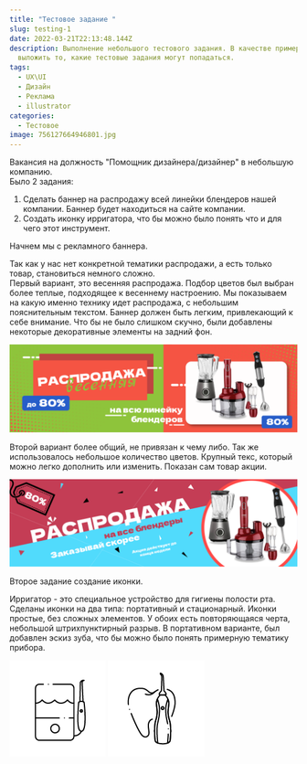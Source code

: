 ```yaml
---
title: "Тестовое задание "
slug: testing-1
date: 2022-03-21T22:13:48.144Z
description: Выполнение небольшого тестового задания. В качестве примера, решила
  выложить то, какие тестовые задания могут попадаться.
tags:
  - UX\UI
  - Дизайн
  - Реклама
  - illustrator
categories:
  - Тестовое
image: 756127664946801.jpg
---
```

Вакансия на должность "Помощник дизайнера/дизайнер" в небольшую компанию.\
Было 2 задания:

1. Сделать баннер на распродажу всей линейки блендеров нашей компании. Баннер будет находиться на сайте компании.
2. Создать иконку ирригатора, что бы можно было понять что и для чего этот инструмент.

Начнем мы с рекламного баннера.

Так как у нас нет конкретной тематики распродажи, а есть только товар, становиться немного сложно. \
Первый вариант, это весенняя распродажа. Подбор цветов был выбран более теплые, подходящее к весеннему настроению. Мы показываем на какую именно технику идет распродажа, с небольшим пояснительным текстом. Баннер должен быть легким, привлекающий к себе внимание. Что бы не было слишком скучно, были добавлены некоторые декоративные элементы на задний фон.

![Баннер весенней распродажи](баннер-блендеры-02.png)

Второй вариант более общий, не привязан к чему либо. Так же использовалось небольшое количество цветов. Крупный текс, который можно легко дополнить или изменить. Показан сам товар акции.

![Баннер универсальный](баннер-блендеры_монтажная-область-1.png)

Второе задание создание иконки.

Ирригатор - это специальное устройство для гигиены полости рта. Сделаны иконки на два типа: портативный и стационарный. Иконки простые, без сложных элементов. У обоих есть повторяющаяся черта, небольшой штрихпунктирный разрыв. В портативном варианте, был добавлен эскиз зуба, что бы можно было понять примерную тематику прибора.

![Ирригатор стационарный](ирригатор-02.png) ![Ирригатор портативный](ирригатор_монтажная-область-1.png)